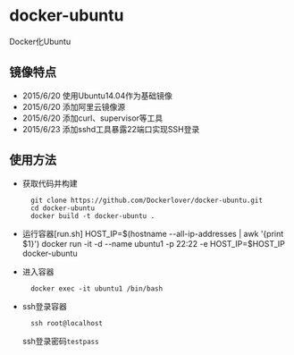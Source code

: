 # docker-ubuntu
Docker化Ubuntu

## 镜像特点

- 2015/6/20 使用Ubuntu14.04作为基础镜像
- 2015/6/20 添加阿里云镜像源
- 2015/6/20 添加curl、supervisor等工具
- 2015/6/23 添加sshd工具暴露22端口实现SSH登录

## 使用方法

- 获取代码并构建

        git clone https://github.com/Dockerlover/docker-ubuntu.git
        cd docker-ubuntu
        docker build -t docker-ubuntu .

- 运行容器[run.sh]
        HOST_IP=$(hostname --all-ip-addresses | awk '{print $1}')
        docker run -it -d --name ubuntu1 -p 22:22 -e HOST_IP=$HOST_IP docker-ubuntu

- 进入容器

        docker exec -it ubuntu1 /bin/bash

- ssh登录容器
        
        ssh root@localhost

    ssh登录密码`testpass`



